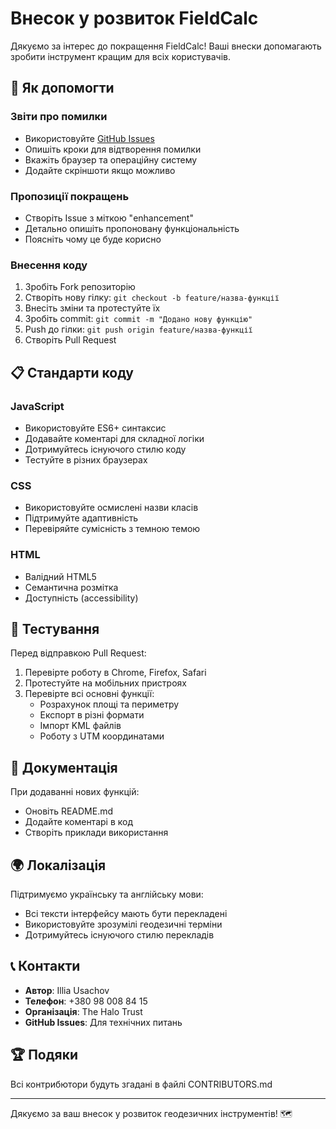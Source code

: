 # Внесок у розвиток FieldCalc

Дякуємо за інтерес до покращення FieldCalc! Ваші внески допомагають зробити інструмент кращим для всіх користувачів.

## 🚀 Як допомогти

### Звіти про помилки
- Використовуйте [GitHub Issues](../../issues)
- Опишіть кроки для відтворення помилки
- Вкажіть браузер та операційну систему
- Додайте скріншоти якщо можливо

### Пропозиції покращень
- Створіть Issue з міткою "enhancement"
- Детально опишіть пропоновану функціональність
- Поясніть чому це буде корисно

### Внесення коду
1. Зробіть Fork репозиторію
2. Створіть нову гілку: `git checkout -b feature/назва-функції`
3. Внесіть зміни та протестуйте їх
4. Зробіть commit: `git commit -m "Додано нову функцію"`
5. Push до гілки: `git push origin feature/назва-функції`
6. Створіть Pull Request

## 📋 Стандарти коду

### JavaScript
- Використовуйте ES6+ синтаксис
- Додавайте коментарі для складної логіки
- Дотримуйтесь існуючого стилю коду
- Тестуйте в різних браузерах

### CSS
- Використовуйте осмислені назви класів
- Підтримуйте адаптивність
- Перевіряйте сумісність з темною темою

### HTML
- Валідний HTML5
- Семантична розмітка
- Доступність (accessibility)

## 🧪 Тестування

Перед відправкою Pull Request:
1. Перевірте роботу в Chrome, Firefox, Safari
2. Протестуйте на мобільних пристроях
3. Перевірте всі основні функції:
   - Розрахунок площі та периметру
   - Експорт в різні формати
   - Імпорт KML файлів
   - Роботу з UTM координатами

## 📝 Документація

При додаванні нових функцій:
- Оновіть README.md
- Додайте коментарі в код
- Створіть приклади використання

## 🌍 Локалізація

Підтримуємо українську та англійську мови:
- Всі тексти інтерфейсу мають бути перекладені
- Використовуйте зрозумілі геодезичні терміни
- Дотримуйтесь існуючого стилю перекладів

## 📞 Контакти

- **Автор**: Illia Usachov
- **Телефон**: +380 98 008 84 15
- **Організація**: The Halo Trust
- **GitHub Issues**: Для технічних питань

## 🏆 Подяки

Всі контрибютори будуть згадані в файлі CONTRIBUTORS.md

---

Дякуємо за ваш внесок у розвиток геодезичних інструментів! 🗺️